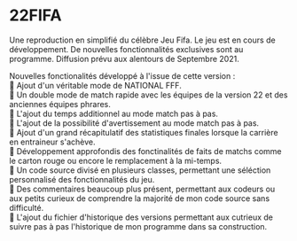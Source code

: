 # 22FIFA
Une reproduction en simplifié du célèbre Jeu Fifa. Le jeu est en cours de développement. De nouvelles fonctionnalités exclusives sont au programme. Diffusion prévu aux alentours de Septembre 2021. </br>

Nouvelles fonctionalités développé à l'issue de cette version : </br>
🔸 Ajout d'un véritable mode de NATIONAL FFF. </br>
🔸 Un double mode de match rapide avec les équipes de la version 22 et des anciennes équipes phrares. </br>
🔸 L'ajout du temps additionnel au mode match pas à pas. </br>
🔸 L'ajout de la possibilité d'avertissement au mode match pas à pas. </br>
🔸 Ajout d'un grand récapitulatif des statistiques finales lorsque la carrière en entraineur s'achève. </br>
🔸 Développement approfondis des fonctinalités de faits de matchs comme le carton rouge ou encore le remplacement à la mi-temps. </br>
🔸 Un code source divisé en plusieurs classes, permettant une séléction personnalisé des fonctionnalités du jeu. </br>
🔸 Des commentaires beaucoup plus présent, permettant aux codeurs ou aux petits curieux de comprendre la majorité de mon code source sans difficulté. </br>
🔸 L'ajout du fichier d'historique des versions permettant aux cutrieux de suivre pas à pas l'historique de mon programme dans sa construction. </br>
